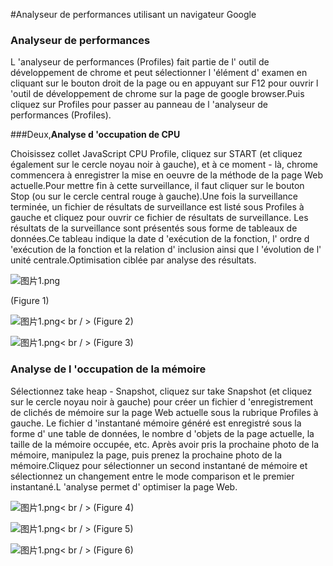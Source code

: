 #Analyseur de performances utilisant un navigateur Google

### 

### **Analyseur de performances**

L 'analyseur de performances (Profiles) fait partie de l' outil de développement de chrome et peut sélectionner l 'élément d' examen en cliquant sur le bouton droit de la page ou en appuyant sur F12 pour ouvrir l 'outil de développement de chrome sur la page de google browser.Puis cliquez sur Profiles pour passer au panneau de l 'analyseur de performances (Profiles).



 



###Deux,**Analyse d 'occupation de CPU**

Choisissez collet JavaScript CPU Profile, cliquez sur START (et cliquez également sur le cercle noyau noir à gauche), et à ce moment - là, chrome commencera à enregistrer la mise en oeuvre de la méthode de la page Web actuelle.Pour mettre fin à cette surveillance, il faut cliquer sur le bouton Stop (ou sur le cercle central rouge à gauche).Une fois la surveillance terminée, un fichier de résultats de surveillance est listé sous Profiles à gauche et cliquez pour ouvrir ce fichier de résultats de surveillance.
Les résultats de la surveillance sont présentés sous forme de tableaux de données.Ce tableau indique la date d 'exécution de la fonction, l' ordre d 'exécution de la fonction et la relation d' inclusion ainsi que l 'évolution de l' unité centrale.Optimisation ciblée par analyse des résultats.

​![图片1.png](img/1.png)<br/>

(Figure 1)

​![图片1.png](img/2.png)< br / >
(Figure 2)

​![图片1.png](img/3.png)< br / >
(Figure 3)



 



### **Analyse de l 'occupation de la mémoire**

Sélectionnez take heap - Snapshot, cliquez sur take Snapshot (et cliquez sur le cercle noyau noir à gauche) pour créer un fichier d 'enregistrement de clichés de mémoire sur la page Web actuelle sous la rubrique Profiles à gauche.
Le fichier d 'instantané mémoire généré est enregistré sous la forme d' une table de données, le nombre d 'objets de la page actuelle, la taille de la mémoire occupée, etc.
Après avoir pris la prochaine photo de la mémoire, manipulez la page, puis prenez la prochaine photo de la mémoire.Cliquez pour sélectionner un second instantané de mémoire et sélectionnez un changement entre le mode comparison et le premier instantané.L 'analyse permet d' optimiser la page Web.

​![图片1.png](img/4.png)< br / >
(Figure 4)

​![图片1.png](img/5.png)< br / >
(Figure 5)

​![图片1.png](img/6.png)< br / >
(Figure 6)